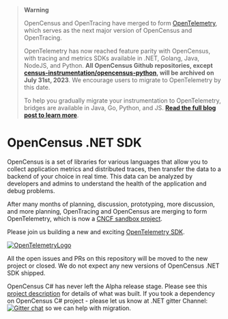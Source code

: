 > **Warning**
>
> OpenCensus and OpenTracing have merged to form [OpenTelemetry](https://opentelemetry.io), which serves as the next major version of OpenCensus and OpenTracing.
>
> OpenTelemetry has now reached feature parity with OpenCensus, with tracing and metrics SDKs available in .NET, Golang, Java, NodeJS, and Python. **All OpenCensus Github repositories, except [census-instrumentation/opencensus-python](https://github.com/census-instrumentation/opencensus-python), will be archived on July 31st, 2023**. We encourage users to migrate to OpenTelemetry by this date.
>
> To help you gradually migrate your instrumentation to OpenTelemetry, bridges are available in Java, Go, Python, and JS. [**Read the full blog post to learn more**](https://opentelemetry.io/blog/2023/sunsetting-opencensus/).

# OpenCensus .NET SDK

OpenCensus is a set of libraries for various languages that allow you to
collect application metrics and distributed traces, then transfer the data to a
backend of your choice in real time. This data can be analyzed by developers
and admins to understand the health of the application and debug problems.

After many months of planning, discussion, prototyping, more discussion, and
more planning, OpenTracing and OpenCensus are merging to form OpenTelemetry,
which is now a [CNCF sandbox
project](https://www.cncf.io/blog/2019/05/21/a-brief-history-of-opentelemetry-so-far/).

Please join us building a new and exciting [OpenTelemetry
SDK](https://github.com/open-telemetry/opentelemetry-dotnet/).

[![OpenTelemetryLogo](https://opentelemetry.io/img/logos/opentelemetry-horizontal-color.png)](https://github.com/open-telemetry/opentelemetry-dotnet/)

All the open issues and PRs on this repository will be moved to the new project
or closed. We do not expect any new versions of OpenCensus .NET SDK shipped.

OpenCensus C# has never left the Alpha release stage. Please see this [project
description](PROJECT_DESCRIPTION.md) for details of what was built. If you took
a dependency on OpenCensus C# project - please let us know at .NET gitter
Channel: [![Gitter chat](https://badges.gitter.im/open-telemetry/opentelemetry-dotnet.svg)](https://gitter.im/open-telemetry/opentelemetry-dotnet?utm_source=badge&utm_medium=badge&utm_campaign=pr-badge&utm_content=badge)
so we can help with migration.
